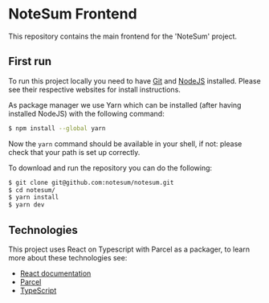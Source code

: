 # NoteSum Frontend
This repository contains the main frontend for the 'NoteSum' project.

## First run
To run this project locally you need to have [Git](https://git-scm.com/) and [NodeJS](https://nodejs.org/) installed. Please see their respective websites for install instructions.

As package manager we use Yarn which can be installed (after having installed NodeJS) with the following command:
```bash
$ npm install --global yarn
```

Now the `yarn` command should be available in your shell, if not: please check that your path is set up correctly.

To download and run the repository you can do the following:
```bash
$ git clone git@github.com:notesum/notesum.git
$ cd notesum/
$ yarn install
$ yarn dev
```

## Technologies
This project uses React on Typescript with Parcel as a packager, to learn more about these technologies see:

- [React documentation](https://reactjs.org/)
- [Parcel](https://parceljs.org/)
- [TypeScript](https://www.typescriptlang.org/)
